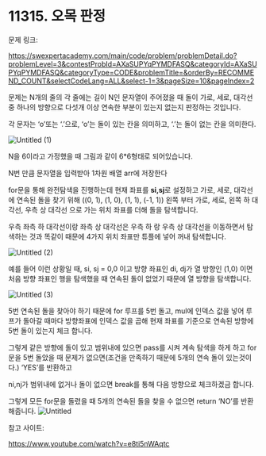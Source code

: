 # 11315. 오목 판정

문제 링크:

https://swexpertacademy.com/main/code/problem/problemDetail.do?problemLevel=3&contestProbId=AXaSUPYqPYMDFASQ&categoryId=AXaSUPYqPYMDFASQ&categoryType=CODE&problemTitle=&orderBy=RECOMMEND_COUNT&selectCodeLang=ALL&select-1=3&pageSize=10&pageIndex=2

문제는 N개의 줄의 각 줄에는 길이 N인 문자열이 주어졌을 때 돌이 가로, 세로, 대각선 중 하나의 방향으로 다섯개 이상 연속한 부분이 있는지 없는지 판정하는 것입니다.

각 문자는 ‘o’또는 ‘.’으로, ‘o’는 돌이 있는 칸을 의미하고, ‘.’는 돌이 없는 칸을 의미한다.

![Untitled (1)](https://github.com/passgiant/ssafy_study/assets/107997462/e626218e-b2f2-42bd-8511-89f975b1829a)

N을 6이라고 가정했을 때 그림과 같이 6*6형태로 되어있습니다.

N번 만큼 문자열을 입력받아 1차원 배열 arr에 저장한다

for문을 통해 완전탐색을 진행하는데 현재 좌표를 **si,sj**로 설정하고 가로, 세로, 대각선 에 연속된 돌을 찾기 위해 ((0, 1), (1, 0), (1, 1), (-1, 1)) 왼쪽 부터 가로, 세로, 왼쪽 하 대각선, 우측 상 대각선 으로 가는 위치 좌표를 더해 돌을 탐색합니다.

우측 좌측 하 대각선이랑 좌측 상 대각선은 우측 하 랑 우측 상 대각선을 이동하면서 탐색하는 것과 똑같이 때문에 4가지 위치 좌표만 튜플에 넣어 꺼내 탐색합니다.

 

![Untitled (2)](https://github.com/passgiant/ssafy_study/assets/107997462/f6b34574-630e-488c-9b05-1ac190aee586)

예를 들어 이런 상황일 때, si, sj = 0,0 이고 방향 좌표인 di, dj가 열 방향인 (1,0) 이면 처음 방향 좌표인 행을 탐색했을 때 연속된 돌이 없었기 때문에 열 방향을 탐색합니다.

![Untitled (3)](https://github.com/passgiant/ssafy_study/assets/107997462/ab48ffd1-e0cb-4b8d-91e0-344b476306a4)

5번 연속된 돌을 찾아야 하기 때문에 for 루프를 5번 돌고, mul에 인덱스 값을 넣어 루프가 돌아갈 때마다 방향좌표에 인덱스 값을 곱해 현재 좌표를 기준으로 연속된 방향에 5번 돌이 있는지 체크 합니다. 

그렇게 같은 방향에 돌이 있고 범위내에 있으면 pass를 시켜 계속 탐색을 하게 하고 for문을 5번 돌았을 때 문제가 없으면(조건을 만족하기 때문에 5개의 연속 돌이 있는것이다.) ‘YES’를 반환하고

ni,nj가 범위내에 없거나 돌이 없으면 break를 통해 다음 방향으로 체크하겠금 합니다.

그렇게 모든 for문을 돌렸을 때 5개의 연속된 돌을 찾을 수 없으면 return ‘NO’를 반환해줍니다.
![Untitled](https://github.com/passgiant/ssafy_study/assets/107997462/4fe3a787-45df-4230-b455-86c8be38ec0c)

참고 사이트:

https://www.youtube.com/watch?v=e8ti5nWAqtc
